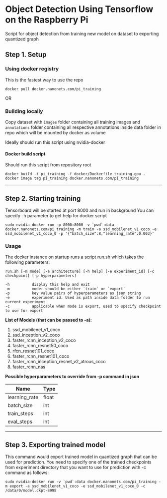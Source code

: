 # Object Detection Using Tensorflow on the Raspberry Pi

Script for object detection from training new model on dataset to exporting quantized graph

## Step 1. Setup

### Using docker registry
This is the fastest way to use the repo
```
docker pull docker.nanonets.com/pi_training
```
OR

### Building locally
Copy dataset with `images` folder containing all training images and `annotations` folder containing all respective annotations inside data folder in repo which will be mounted by docker as volume

Ideally should run this script using nvidia-docker

#### Docker build script
Should run this script from repository root
```
docker build -t pi_training -f docker/Dockerfile.training.gpu .
docker image tag pi_training docker.nanonets.com/pi_training
```
------

## Step 2. Starting training
Tensorboard will be started at port 8000 and run in background
You can specify -h parameter to get help for docker script

```
sudo nvidia-docker run -p 8000:8000 -v `pwd`:data docker.nanonets.com/pi_training -m train -a ssd_mobilenet_v1_coco -e ssd_mobilenet_v1_coco_0 -p '{"batch_size":8,"learning_rate":0.003}'
```

### Usage
The docker instance on startup runs a script run.sh which takes the following parameters:
```
run.sh [-m mode] [-a architecture] [-h help] [-e experiment_id] [-c checkpoint] [-p hyperparameters]
```
	-h          display this help and exit
	-m          mode: should be either `train` or `export`
	-p          key value pairs of hyperparameters as json string
	-e          experiment id. Used as path inside data folder to run current experiment
	-c          applicable when mode is export, used to specify checkpoint to use for export

**List of Models (that can be passed to -a):**
1. ssd_mobilenet_v1_coco
2. ssd_inception_v2_coco
3. faster_rcnn_inception_v2_coco
4. faster_rcnn_resnet50_coco
5. rfcn_resnet101_coco
6. faster_rcnn_resnet101_coco
7. faster_rcnn_inception_resnet_v2_atrous_coco
8. faster_rcnn_nas

**Possible hyperparameters to override from -p command in json** 

| Name | Type |
|-----------|-----------------|
| learning_rate | float |
| batch_size | int |
| train_steps | int |
| eval_steps | int |

------

## Step 3. Exporting trained model
This command would export trained model in quantized graph that can be used for prediction. You need to specify one of the trained checkpoints from experiment directory that you want to use for prediction with -c command as follows:

```
sudo nvidia-docker run -v `pwd`:data docker.nanonets.com/pi_training -m export -a ssd_mobilenet_v1_coco -e ssd_mobilenet_v1_coco_0 -c /data/0/model.ckpt-8998
```
